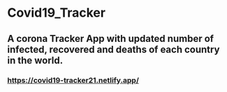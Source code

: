 # Covid19_Tracker

## A corona Tracker App with updated number of infected, recovered and deaths of each country in the world.
### https://covid19-tracker21.netlify.app/
